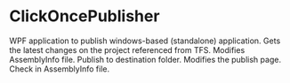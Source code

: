 # ClickOncePublisher
WPF application to publish windows-based (standalone) application.
Gets the latest changes on the project referenced from TFS.
Modifies AssemblyInfo file.
Publish to destination folder.
Modifies the publish page.
Check in AssemblyInfo file.
